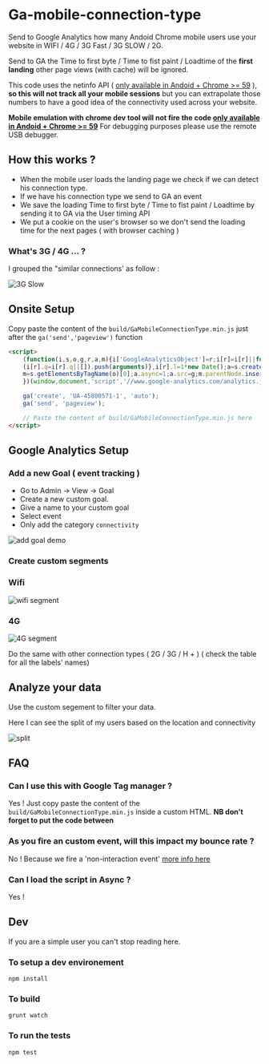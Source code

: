 # Ga-mobile-connection-type

Send to Google Analytics how many Andoid Chrome mobile users use your website in WIFI / 4G / 3G Fast / 3G SLOW / 2G. 

Send to GA the Time to first byte / Time to fist paint / Loadtime of the **first landing** other page views (with cache) will be ignored. 

This code uses the netinfo API ( [only available in Andoid + Chrome >= 59](https://caniuse.com/#search=netinfo) ), **so this will not track all your mobile sessions** but you can extrapolate those numbers to have a good idea of the connectivity used across your website. 

**Mobile emulation with chrome dev tool will not fire the code [only available in Andoid + Chrome >= 59](https://caniuse.com/#search=netinfo)** 
For debugging purposes please use the remote USB debugger.




## How this works ? 

* When the mobile user loads the landing page we check if we can detect his connection type.
* If we have his connection type we send to GA an event 
* We save the loading Time to first byte / Time to fist paint / Loadtime  by sending it to GA via the User timing API 
* We put a cookie on the user's browser so we don't send the loading time for the next pages ( with browser caching )




### What's 3G / 4G ...  ? 

I grouped the "similar connections' as follow : 

![3G Slow](https://img4.hostingpics.net/pics/852978ScreenShot20170805at24519PM.png)




## Onsite Setup 

Copy paste the content of the ```build/GaMobileConnectionType.min.js``` just after the ```ga('send','pageview')``` function

```html 
<script>
	(function(i,s,o,g,r,a,m){i['GoogleAnalyticsObject']=r;i[r]=i[r]||function(){
	(i[r].q=i[r].q||[]).push(arguments)},i[r].l=1*new Date();a=s.createElement(o),
	m=s.getElementsByTagName(o)[0];a.async=1;a.src=g;m.parentNode.insertBefore(a,m)
	})(window,document,'script','//www.google-analytics.com/analytics.js','ga');

	ga('create', 'UA-45800571-1', 'auto');
	ga('send', 'pageview');

	// Paste the content of build/GaMobileConnectionType.min.js here    
</script>
```
 
 
 
 ## Google Analytics Setup 
 
 
 
 
 ### Add a new Goal ( event tracking ) 
 
 * Go to Admin -> View -> Goal
 * Create a new custom goal.
 * Give a name to your custom goal
 * Select event
 * Only add the category ```connectivity``` 
 
 
 ![add goal demo](http://g.recordit.co/EeHRyN5gQh.gif "add goal demo")
 
 
 
 
 ### Create custom segments 
 
 
 ### Wifi 
 
 ![wifi segment](https://img4.hostingpics.net/pics/721278ScreenShot20170805at102905AM.png)
 
 
  ### 4G
 
 ![4G segment](https://img4.hostingpics.net/pics/954931GEe2hHP.png)
 
 Do the same with other connection types ( 2G / 3G / H + ) ( check the table for all the labels' names)
 
 
 
 
## Analyze your data 

Use the custom segement to filter your data. 

Here I can see the split of my users based on the location and connectivity 

![split](https://img4.hostingpics.net/pics/475243GEe5dZ2.png)




## FAQ 


### Can I use this with Google Tag manager ?

Yes ! Just copy paste the content of the ```build/GaMobileConnectionType.min.js``` inside a custom HTML. **NB don't forget to put the code between <script> // code here </script>** 


### As you fire an custom event, will this impact my bounce rate ? 

No ! Because we fire a 'non-interaction event' [more info here](https://support.google.com/analytics/answer/1033068#NonInteractionEvents)


### Can I load the script in Async ?

Yes !



## Dev 


If you are a simple user you can't stop reading here. 


### To setup a dev environement 

```npm install``` 


### To build

```grunt watch``` 


### To run the tests

```npm test```  
